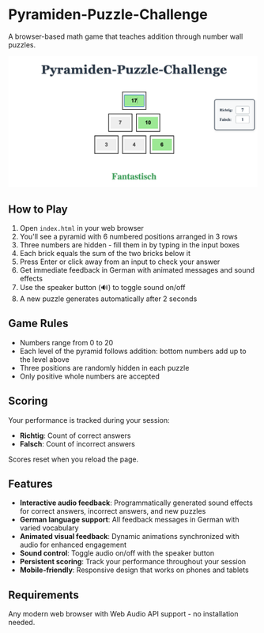 # Pyramiden-Puzzle-Challenge

A browser-based math game that teaches addition through number wall puzzles.

![Game Screenshot](number-wall.png)

## How to Play

1. Open `index.html` in your web browser
2. You'll see a pyramid with 6 numbered positions arranged in 3 rows
3. Three numbers are hidden - fill them in by typing in the input boxes
4. Each brick equals the sum of the two bricks below it
5. Press Enter or click away from an input to check your answer
6. Get immediate feedback in German with animated messages and sound effects
7. Use the speaker button (🔊) to toggle sound on/off
8. A new puzzle generates automatically after 2 seconds

## Game Rules

- Numbers range from 0 to 20
- Each level of the pyramid follows addition: bottom numbers add up to the level above
- Three positions are randomly hidden in each puzzle
- Only positive whole numbers are accepted

## Scoring

Your performance is tracked during your session:
- **Richtig**: Count of correct answers
- **Falsch**: Count of incorrect answers

Scores reset when you reload the page.

## Features

- **Interactive audio feedback**: Programmatically generated sound effects for correct answers, incorrect answers, and new puzzles
- **German language support**: All feedback messages in German with varied vocabulary
- **Animated visual feedback**: Dynamic animations synchronized with audio for enhanced engagement
- **Sound control**: Toggle audio on/off with the speaker button
- **Persistent scoring**: Track your performance throughout your session
- **Mobile-friendly**: Responsive design that works on phones and tablets

## Requirements

Any modern web browser with Web Audio API support - no installation needed.